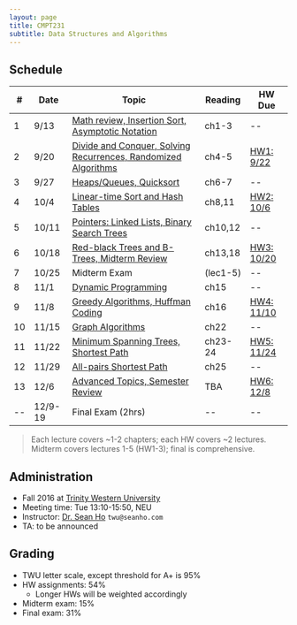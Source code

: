 ```yaml
---
layout: page
title: CMPT231
subtitle: Data Structures and Algorithms
---
```


## Schedule

| #   | Date | Topic | Reading | HW Due |
| --- | ---- | ----- | ------- | ------ |
| 1 | 9/13 | [Math review, Insertion Sort, Asymptotic Notation](lec1) | ch1-3 | -- |
| 2 | 9/20 | [Divide and Conquer, Solving Recurrences, Randomized Algorithms](lec2) | ch4-5 | [HW1: 9/22](hw1) |
| 3 | 9/27 | [Heaps/Queues, Quicksort](lec3) | ch6-7 | -- |
| 4 | 10/4 | [Linear-time Sort and Hash Tables](lec4) | ch8,11 | [HW2: 10/6](hw2) |
| 5 | 10/11 | [Pointers: Linked Lists, Binary Search Trees](lec5) | ch10,12 | -- |
| 6 | 10/18 | [Red-black Trees and B-Trees, Midterm Review](lec6) | ch13,18 | [HW3: 10/20](hw3) |
| 7 | 10/25 | Midterm Exam | (lec1-5) | -- |
| 8 | 11/1 | [Dynamic Programming](lec8) | ch15 | -- |
| 9 | 11/8 | [Greedy Algorithms, Huffman Coding](lec9) | ch16 | [HW4: 11/10](hw4) |
| 10 | 11/15 | [Graph Algorithms](lec10) | ch22 | -- |
| 11 | 11/22 | [Minimum Spanning Trees, Shortest Path](lec11) | ch23-24 | [HW5: 11/24](hw5) |
| 12 | 11/29 | [All-pairs Shortest Path](lec12) | ch25 | -- |
| 13 | 12/6 | [Advanced Topics, Semester Review](lec13) | TBA | [HW6: 12/8](hw6) |
| -- | 12/9-19 | Final Exam (2hrs) | -- | -- |

> Each lecture covers ~1-2 chapters; each HW covers ~2 lectures. <br/>
> Midterm covers lectures 1-5 (HW1-3); final is comprehensive.

## Administration
+ Fall 2016 at [Trinity Western University](http://www.twu.ca/)
+ Meeting time: Tue 13:10-15:50, NEU
+ Instructor: [Dr. Sean Ho](http://seanho.com) `twu@seanho.com`
+ TA: to be announced

## Grading
+ TWU letter scale, except threshold for A+ is 95%
+ HW assignments: 54%
  + Longer HWs will be weighted accordingly
+ Midterm exam: 15%
+ Final exam: 31%
